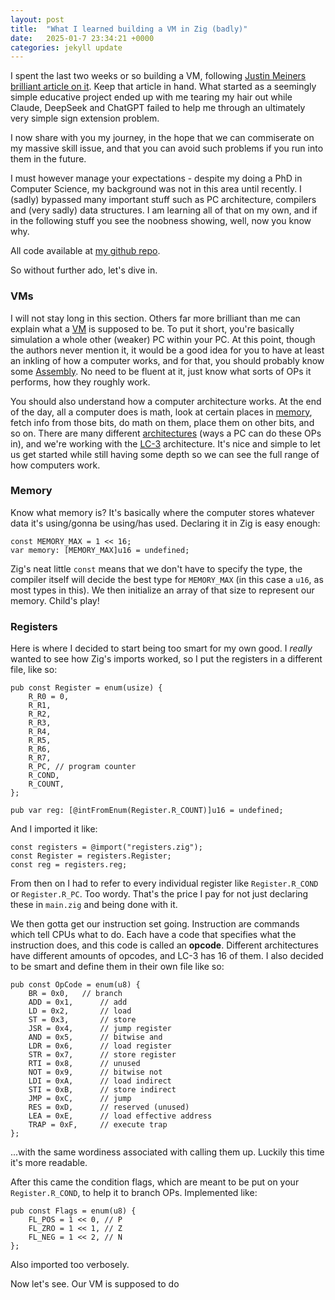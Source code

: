 ```yaml
---
layout: post
title:  "What I learned building a VM in Zig (badly)"
date:   2025-01-7 23:34:21 +0000
categories: jekyll update
---
```


I spent the last two weeks or so building a VM, following [Justin Meiners brilliant article on it](https://www.jmeiners.com/lc3-vm/). Keep that article in hand. What started as a seemingly simple educative project ended up with me tearing my hair out while Claude, DeepSeek and ChatGPT failed to help me through an ultimately very simple sign extension problem. 

I now share with you my journey, in the hope that we can commiserate on my massive skill issue, and that you can avoid such problems if you run into them in the future.

I must however manage your expectations - despite my doing a PhD in Computer Science, my background was not in this area until recently. I (sadly) bypassed many important stuff such as PC architecture, compilers and (very sadly) data structures. I am learning all of that on my own, and if in the following stuff you see the noobness showing, well, now you know why.

All code available at [my github repo](https://github.com/Rui-Carrilho/zig-vm).

So without further ado, let's dive in.

### VMs

I will not stay long in this section. Others far more brilliant than me can explain what a [VM](https://en.wikipedia.org/wiki/Virtual_machine) is supposed to be. To put it short, you're basically simulation a whole other (weaker) PC within your PC. At this point, though the authors never mention it, it would be a good idea for you to have at least an inkling of how a computer works, and for that, you should probably know some [Assembly](https://en.wikipedia.org/wiki/Assembly_language). No need to be fluent at it, just know what sorts of OPs it performs, how they roughly work. 

You should also understand how a computer architecture works. At the end of the day, all a computer does is math, look at certain places in [memory](https://en.wikipedia.org/wiki/Computer_memory), fetch info from those bits, do math on them, place them on other bits, and so on. There are many different [architectures](https://en.wikipedia.org/wiki/Computer_architecture) (ways a PC can do these OPs in), and we're working with the [LC-3](https://en.wikipedia.org/wiki/Little_Computer_3) architecture. It's nice and simple to let us get started while still having some depth so we can see the full range of how computers work.

### Memory

Know what memory is? It's basically where the computer stores whatever data it's using/gonna be using/has used. Declaring it in Zig is easy enough:

```
const MEMORY_MAX = 1 << 16;
var memory: [MEMORY_MAX]u16 = undefined;
```

Zig's neat little `const` means that we don't have to specify the type, the compiler itself will decide the best type for `MEMORY_MAX` (in this case a `u16`, as most types in this). We then initialize an array of that size to represent our memory. Child's play!

### Registers

Here is where I decided to start being too smart for my own good. I *really* wanted to see how Zig's imports worked, so I put the registers in a different file, like so:

```
pub const Register = enum(usize) {
    R_R0 = 0,
    R_R1,
    R_R2,
    R_R3,
    R_R4,
    R_R5,
    R_R6,
    R_R7,
    R_PC, // program counter
    R_COND,
    R_COUNT,
};

pub var reg: [@intFromEnum(Register.R_COUNT)]u16 = undefined;
```

And I imported it like:

```
const registers = @import("registers.zig");
const Register = registers.Register;
const reg = registers.reg;
```

From then on I had to refer to every individual register like `Register.R_COND` or `Register.R_PC`. Too wordy. That's the price I pay for not just declaring these in `main.zig` and being done with it.

We then gotta get our instruction set going. Instruction are commands which tell CPUs what to do. Each have a code that specifies what the instruction does, and this code is called an **opcode**. Different architectures have different amounts of opcodes, and LC-3 has 16 of them. I also decided to be smart and define them in their own file like so:

```
pub const OpCode = enum(u8) {
    BR = 0x0,   // branch
    ADD = 0x1,      // add
    LD = 0x2,       // load
    ST = 0x3,       // store
    JSR = 0x4,      // jump register
    AND = 0x5,      // bitwise and
    LDR = 0x6,      // load register
    STR = 0x7,      // store register
    RTI = 0x8,      // unused
    NOT = 0x9,      // bitwise not
    LDI = 0xA,      // load indirect
    STI = 0xB,      // store indirect
    JMP = 0xC,      // jump
    RES = 0xD,      // reserved (unused)
    LEA = 0xE,      // load effective address
    TRAP = 0xF,     // execute trap
};
```

...with the same wordiness associated with calling them up. Luckily this time it's more readable.

After this came the condition flags, which are meant to be put on your `Register.R_COND`, to help it to branch OPs. Implemented like:

```
pub const Flags = enum(u8) {
    FL_POS = 1 << 0, // P
    FL_ZRO = 1 << 1, // Z
    FL_NEG = 1 << 2, // N
};
```

Also imported too verbosely.

Now let's see. Our VM is supposed to do 